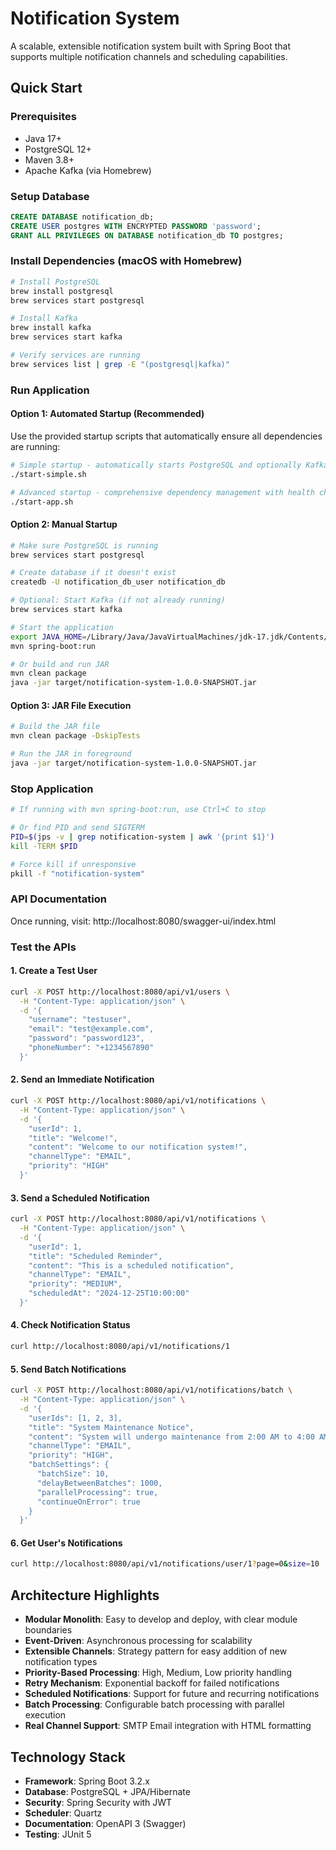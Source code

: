 # Notification System

A scalable, extensible notification system built with Spring Boot that supports multiple notification channels and scheduling capabilities.

## Quick Start

### Prerequisites
- Java 17+
- PostgreSQL 12+
- Maven 3.8+
- Apache Kafka (via Homebrew)

### Setup Database
```sql
CREATE DATABASE notification_db;
CREATE USER postgres WITH ENCRYPTED PASSWORD 'password';
GRANT ALL PRIVILEGES ON DATABASE notification_db TO postgres;
```

### Install Dependencies (macOS with Homebrew)
```bash
# Install PostgreSQL
brew install postgresql
brew services start postgresql

# Install Kafka
brew install kafka
brew services start kafka

# Verify services are running
brew services list | grep -E "(postgresql|kafka)"
```

### Run Application

#### Option 1: Automated Startup (Recommended)
Use the provided startup scripts that automatically ensure all dependencies are running:

```bash
# Simple startup - automatically starts PostgreSQL and optionally Kafka
./start-simple.sh

# Advanced startup - comprehensive dependency management with health checks
./start-app.sh
```

#### Option 2: Manual Startup
```bash
# Make sure PostgreSQL is running
brew services start postgresql

# Create database if it doesn't exist
createdb -U notification_db_user notification_db

# Optional: Start Kafka (if not already running)
brew services start kafka

# Start the application
export JAVA_HOME=/Library/Java/JavaVirtualMachines/jdk-17.jdk/Contents/Home
mvn spring-boot:run

# Or build and run JAR
mvn clean package
java -jar target/notification-system-1.0.0-SNAPSHOT.jar
```

#### Option 3: JAR File Execution
```bash
# Build the JAR file
mvn clean package -DskipTests

# Run the JAR in foreground
java -jar target/notification-system-1.0.0-SNAPSHOT.jar

```

### Stop Application
```bash
# If running with mvn spring-boot:run, use Ctrl+C to stop

# Or find PID and send SIGTERM
PID=$(jps -v | grep notification-system | awk '{print $1}')
kill -TERM $PID

# Force kill if unresponsive
pkill -f "notification-system"
```

### API Documentation
Once running, visit: http://localhost:8080/swagger-ui/index.html

### Test the APIs

#### 1. Create a Test User
```bash
curl -X POST http://localhost:8080/api/v1/users \
  -H "Content-Type: application/json" \
  -d '{
    "username": "testuser",
    "email": "test@example.com",
    "password": "password123",
    "phoneNumber": "+1234567890"
  }'
```

#### 2. Send an Immediate Notification
```bash
curl -X POST http://localhost:8080/api/v1/notifications \
  -H "Content-Type: application/json" \
  -d '{
    "userId": 1,
    "title": "Welcome!",
    "content": "Welcome to our notification system!",
    "channelType": "EMAIL",
    "priority": "HIGH"
  }'
```

#### 3. Send a Scheduled Notification
```bash
curl -X POST http://localhost:8080/api/v1/notifications \
  -H "Content-Type: application/json" \
  -d '{
    "userId": 1,
    "title": "Scheduled Reminder",
    "content": "This is a scheduled notification",
    "channelType": "EMAIL",
    "priority": "MEDIUM",
    "scheduledAt": "2024-12-25T10:00:00"
  }'
```

#### 4. Check Notification Status
```bash
curl http://localhost:8080/api/v1/notifications/1
```

#### 5. Send Batch Notifications
```bash
curl -X POST http://localhost:8080/api/v1/notifications/batch \
  -H "Content-Type: application/json" \
  -d '{
    "userIds": [1, 2, 3],
    "title": "System Maintenance Notice",
    "content": "System will undergo maintenance from 2:00 AM to 4:00 AM EST",
    "channelType": "EMAIL",
    "priority": "HIGH",
    "batchSettings": {
      "batchSize": 10,
      "delayBetweenBatches": 1000,
      "parallelProcessing": true,
      "continueOnError": true
    }
  }'
```

#### 6. Get User's Notifications
```bash
curl http://localhost:8080/api/v1/notifications/user/1?page=0&size=10
```

## Architecture Highlights

- **Modular Monolith**: Easy to develop and deploy, with clear module boundaries
- **Event-Driven**: Asynchronous processing for scalability
- **Extensible Channels**: Strategy pattern for easy addition of new notification types
- **Priority-Based Processing**: High, Medium, Low priority handling
- **Retry Mechanism**: Exponential backoff for failed notifications
- **Scheduled Notifications**: Support for future and recurring notifications
- **Batch Processing**: Configurable batch processing with parallel execution
- **Real Channel Support**: SMTP Email integration with HTML formatting

## Technology Stack

- **Framework**: Spring Boot 3.2.x
- **Database**: PostgreSQL + JPA/Hibernate
- **Security**: Spring Security with JWT
- **Scheduler**: Quartz
- **Documentation**: OpenAPI 3 (Swagger)
- **Testing**: JUnit 5